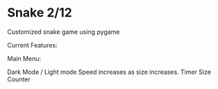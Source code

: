 # Snake 2/12
Customized snake game using pygame

Current Features:

Main Menu:

Dark Mode / Light mode
Speed increases as size increases.
Timer
Size Counter
